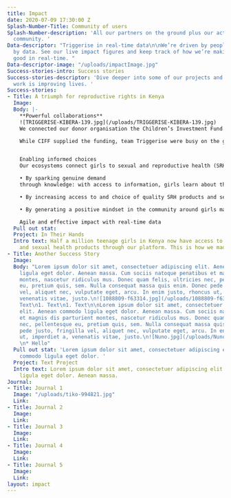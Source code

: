 ```yaml
---
title: Impact
date: 2020-07-09 17:30:00 Z
Splash-Number-Title: Community of users
Splash-Number-description: 'All our partners on the ground plus our active membership
  community. '
Data-descriptor: "Triggerise in real-time data\n\nWe’re driven by people and fuelled
  by data. See our live impact figures and keep track of how we’re making change for
  good in real-time. "
Data-descriptor-image: "/uploads/impactImage.jpg"
Success-stories-intro: Success stories
Success-stories-descriptor: 'Dive deeper into some of our projects and see how our
  work is improving lives. '
Success-stories:
- Title: A triumph for reproductive rights in Kenya
  Image: 
  Body: |-
    **Powerful collaborations**
    ![TRIGGERISE-KIBERA-139.jpg](/uploads/TRIGGERISE-KIBERA-139.jpg)
    We connected our donor organisation the C​hi​ldren’s Investment Fund Foundation (CIFF), Kenyian social mobilisers Shujaaz Inc and Marie Stopes Kenya (MSK) to build 145 ecosystems across the country. These ecosystems are made of pharmacies, retailers, on-the-ground mobilisers and clinics, jointly aiming to improve the sexual and reproductive health and prevent unwanted pregnancies for 15-19 year old girls.

    While CIFF supplied the funding, team Triggerise were busy on the ground and Shujaaz Inc launched a campaign to drive self-enrolment. In the meantime, MSK was instrumental in ensuring the quality of our supply of products and services to all the local ecosystems. We’re team players at heart and our far-reaching impact is made possible through co-creation.


    Enabling informed choices
    Our ecosystems connect girls to sexual and reproductive health (SRH) services in three ways:

    • By sparking genuine demand
    through knowledge: with access to information, girls learn about the possibilities of taking control of their SRH.

    • By increasing access to and choice of quality SRH products and services.

    • By generating a positive mindset in the community around girls making informed choices about their SRH.

    Agile and effective impact with real-time data
  Pull out stat: 
  Project: In Their Hands
  Intro text: Half a million teenage girls in Kenya now have access to contraceptives
    and sexual health products through our platform. This is how we made it happen.
- Title: Another Success Story
  Image: 
  Body: "Lorem ipsum dolor sit amet, consectetuer adipiscing elit. Aenean commodo
    ligula eget dolor. Aenean massa. Cum sociis natoque penatibus et magnis dis parturient
    montes, nascetur ridiculus mus. Donec quam felis, ultricies nec, pellentesque
    eu, pretium quis, sem. Nulla consequat massa quis enim. Donec pede justo, fringilla
    vel, aliquet nec, vulputate eget, arcu. In enim justo, rhoncus ut, imperdiet a,
    venenatis vitae, justo.\n![1088809-f63314.jpg](/uploads/1088809-f63314.jpg)\n1.
    Text\n1. Text\n1. Text\n\nLorem ipsum dolor sit amet, consectetuer adipiscing
    elit. Aenean commodo ligula eget dolor. Aenean massa. Cum sociis natoque penatibus
    et magnis dis parturient montes, nascetur ridiculus mus. Donec quam felis, ultricies
    nec, pellentesque eu, pretium quis, sem. Nulla consequat massa quis enim. Donec
    pede justo, fringilla vel, aliquet nec, vulputate eget, arcu. In enim justo, rhoncus
    ut, imperdiet a, venenatis vitae, justo.\n![Nuno.jpg](/uploads/Nuno.jpg)\n* Hello
    \n* Hello"
  Pull out stat: 'Lorem ipsum dolor sit amet, consectetuer adipiscing elit. Aenean
    commodo ligula eget dolor. '
  Project: Text Project
  Intro text: Lorem ipsum dolor sit amet, consectetuer adipiscing elit. Aenean commodo
    ligula eget dolor. Aenean massa.
Journal:
- Title: Journal 1
  Image: "/uploads/tiko-994821.jpg"
  Link: 
- Title: Journal 2
  Image: 
  Link: 
- Title: Journal 3
  Image: 
  Link: 
- Title: Journal 4
  Image: 
  Link: 
- Title: Journal 5
  Image: 
  Link: 
layout: impact
---
```



